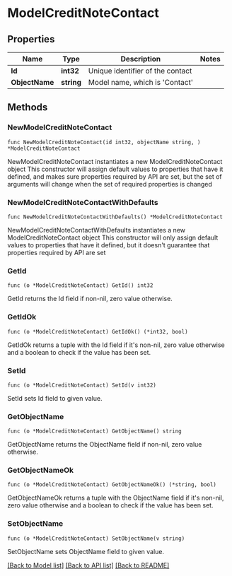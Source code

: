 # ModelCreditNoteContact

## Properties

Name | Type | Description | Notes
------------ | ------------- | ------------- | -------------
**Id** | **int32** | Unique identifier of the contact | 
**ObjectName** | **string** | Model name, which is &#39;Contact&#39; | 

## Methods

### NewModelCreditNoteContact

`func NewModelCreditNoteContact(id int32, objectName string, ) *ModelCreditNoteContact`

NewModelCreditNoteContact instantiates a new ModelCreditNoteContact object
This constructor will assign default values to properties that have it defined,
and makes sure properties required by API are set, but the set of arguments
will change when the set of required properties is changed

### NewModelCreditNoteContactWithDefaults

`func NewModelCreditNoteContactWithDefaults() *ModelCreditNoteContact`

NewModelCreditNoteContactWithDefaults instantiates a new ModelCreditNoteContact object
This constructor will only assign default values to properties that have it defined,
but it doesn't guarantee that properties required by API are set

### GetId

`func (o *ModelCreditNoteContact) GetId() int32`

GetId returns the Id field if non-nil, zero value otherwise.

### GetIdOk

`func (o *ModelCreditNoteContact) GetIdOk() (*int32, bool)`

GetIdOk returns a tuple with the Id field if it's non-nil, zero value otherwise
and a boolean to check if the value has been set.

### SetId

`func (o *ModelCreditNoteContact) SetId(v int32)`

SetId sets Id field to given value.


### GetObjectName

`func (o *ModelCreditNoteContact) GetObjectName() string`

GetObjectName returns the ObjectName field if non-nil, zero value otherwise.

### GetObjectNameOk

`func (o *ModelCreditNoteContact) GetObjectNameOk() (*string, bool)`

GetObjectNameOk returns a tuple with the ObjectName field if it's non-nil, zero value otherwise
and a boolean to check if the value has been set.

### SetObjectName

`func (o *ModelCreditNoteContact) SetObjectName(v string)`

SetObjectName sets ObjectName field to given value.



[[Back to Model list]](../README.md#documentation-for-models) [[Back to API list]](../README.md#documentation-for-api-endpoints) [[Back to README]](../README.md)


